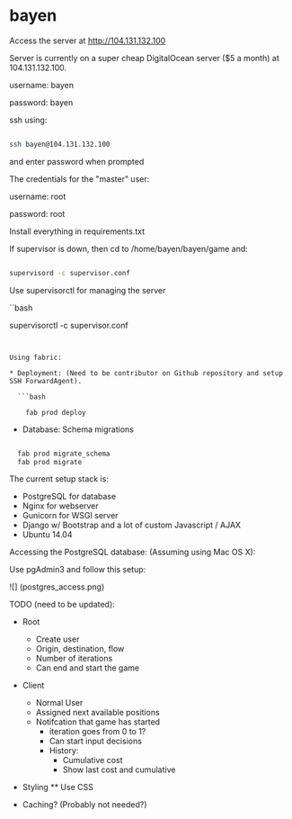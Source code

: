 # bayen


Access the server at http://104.131.132.100


Server is currently on a super cheap DigitalOcean server ($5 a month) at 104.131.132.100.

username: bayen

password: bayen

ssh using:

```bash

ssh bayen@104.131.132.100

```

and enter password when prompted

The credentials for the "master" user:

username: root

password: root


Install everything in requirements.txt


If supervisor is down, then cd to /home/bayen/bayen/game and:

```bash

supervisord -c supervisor.conf

```

Use supervisorctl for managing the server


``bash

supervisorctl -c supervisor.conf

```


Using fabric:

* Deployment: (Need to be contributor on Github repository and setup SSH ForwardAgent).

  ```bash

    fab prod deploy

  ```

*  Database: Schema migrations

  ```bash

    fab prod migrate_schema
    fab prod migrate

  ```


The current setup stack is:

* PostgreSQL for database
* Nginx for webserver
* Gunicorn for WSGI server
* Django w/ Bootstrap and a lot of custom Javascript / AJAX
* Ubuntu 14.04


Accessing the PostgreSQL database: (Assuming using Mac OS X):

Use pgAdmin3 and follow this setup:

![] (postgres_access.png)

TODO (need to be updated):

* Root
  * Create user
  * Origin, destination, flow
  * Number of iterations
  * Can end and start the game

* Client
  * Normal User
  * Assigned next available positions
  * Notifcation that game has started
    * iteration goes from 0 to 1?
    * Can start input decisions
    * History:
      * Cumulative cost
      * Show last cost and cumulative

* Styling
** Use CSS

* Caching? (Probably not needed?)